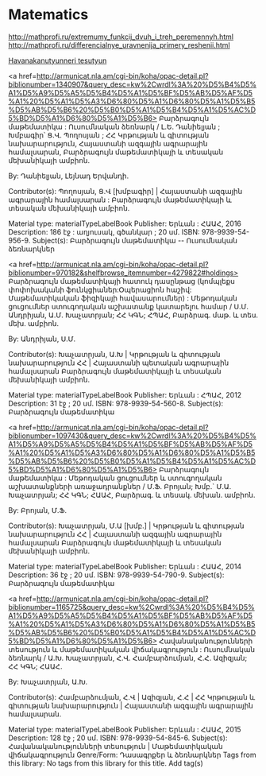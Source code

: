 # Matematics


http://mathprofi.ru/extremumy_funkcij_dvuh_i_treh_peremennyh.html
http://mathprofi.ru/differencialnye_uravnenija_primery_reshenii.html

<a  href=https://github.com/SatSargsyan/Matematics/blob/master/%D5%80%D5%A1%D5%BE%D5%A1%D5%B6%D5%A1%D5%AF%D5%A1%D5%B6%D5%B8%D6%82%D5%A9%D5%B5%D5%B8%D6%82%D5%B6%D5%B6%D5%A5%D6%80%D5%AB%20%D5%BF%D5%A5%D5%BD%D5%B8%D6%82%D5%A9%D5%B5%D5%B8%D6%82%D5%B6.md>Havanakanutyunneri tesutyun</a>

<a href=http://armunicat.nla.am/cgi-bin/koha/opac-detail.pl?biblionumber=1340907&query_desc=kw%2Cwrdl%3A%20%D5%B4%D5%A1%D5%A9%D5%A5%D5%B4%D5%A1%D5%BF%D5%AB%D5%AF%D5%A1%20%D5%A1%D5%A3%D6%80%D5%A1%D6%80%D5%A1%D5%B5%D5%AB%D5%B6%20%D5%B0%D5%A1%D5%B4%D5%A1%D5%AC%D5%BD%D5%A1%D6%80%D5%A1%D5%B6>
Բարձրագույն մաթեմատիկա : Ուսումնական ձեռնարկ / Լ.Ե. Դանիելյան ; Խմբագիր՝ Ց.Վ. Պողոսյան ; ՀՀ Կրթության և գիտության նախարարություն, Հայաստանի ազգային ագրարային համալսարան, Բարձրագույն մաթեմատիկայի և տեսական մեխանիկայի ամբիոն.

By: Դանիելյան, Լեյնադ Երվանդի.

Contributor(s): Պողոսյան, Ց.Վ [խմբագիր] | Հայաստանի ազգային ագրարային համալսարան : Բարձրագույն մաթեմատիկայի և տեսական մեխանիկայի ամբիոն.

Material type: materialTypeLabelBook
Publisher: Երևան : ՀԱԱՀ, 2016
Description: 186 էջ : աղյուսակ, գծանկար ; 20 սմ.
ISBN: 978-9939-54-956-9.
Subject(s): Բարձրագույն մաթեմատիկա -- Ուսումնական ձեռնարկներ
</a>

<a href=http://armunicat.nla.am/cgi-bin/koha/opac-detail.pl?biblionumber=970182&shelfbrowse_itemnumber=4279822#holdings>
Բարձրագույն մաթեմատիկայի հատուկ դասընթաց (կոմպլեքս փոփոխականի ֆունկցիաներ:Օպերացիոն հաշիվ: Մաթեմատիկական ֆիզիկայի հավասարումներ) : Մեթոդական ցուցումներ ստուգողական աշխատանք կատարելու համար / Ս.Մ. Անդրիյան, Ա.Մ. Խաչատրյան; ՀՀ ԿԳՆ; ՀՊԱՀ, Բարձրագ. մաթ. և տես. մեխ. ամբիոն.

By: Անդրիյան, Ս.Մ.

Contributor(s): Խաչատրյան, Ա.Խ | Կրթության և գիտության նախարարություն ՀՀ | Հայաստանի պետական ագրարային համալսարան Բարձրագույն մաթեմատիկայի և տեսական մեխանիկայի ամբիոն.

Material type: materialTypeLabelBook
Publisher: Երևան : ՀՊԱՀ, 2012
Description: 31 էջ ; 20 սմ.
ISBN: 978-9939-54-560-8.
Subject(s): Բարձրագույն մաթեմատիկա
</a>

<a href=http://armunicat.nla.am/cgi-bin/koha/opac-detail.pl?biblionumber=1097430&query_desc=kw%2Cwrdl%3A%20%D5%B4%D5%A1%D5%A9%D5%A5%D5%B4%D5%A1%D5%BF%D5%AB%D5%AF%D5%A1%20%D5%A1%D5%A3%D6%80%D5%A1%D6%80%D5%A1%D5%B5%D5%AB%D5%B6%20%D5%B0%D5%A1%D5%B4%D5%A1%D5%AC%D5%BD%D5%A1%D6%80%D5%A1%D5%B6>
Բարձրագույն մաթեմատիկա : Մեթոդական ցուցումներ և ստուգողական աշխատանքների առաջադրանքներ / Մ.Ֆ. Բրոյան; Խմբ.` Մ.Ա. Խաչատրյան; ՀՀ ԿԳՆ; ՀԱԱՀ, Բարձրագ. և տեսակ. մեխան. ամբիոն.

By: Բրոյան, Մ.Ֆ.

Contributor(s): Խաչատրյան, Մ.Ա [խմբ.] | Կրթության և գիտության նախարարություն ՀՀ | Հայաստանի ազգային ագրարային համալսարան Բարձրագույն մաթեմատիկայի և տեսական մեխանիկայի ամբիոն.

Material type: materialTypeLabelBook
Publisher: Երևան : ՀԱԱՀ, 2014
Description: 36 էջ ; 20 սմ.
ISBN: 978-9939-54-790-9.
Subject(s): Բարձրագույն մաթեմատիկա
</a>

<a href=http://armunicat.nla.am/cgi-bin/koha/opac-detail.pl?biblionumber=1165725&query_desc=kw%2Cwrdl%3A%20%D5%B4%D5%A1%D5%A9%D5%A5%D5%B4%D5%A1%D5%BF%D5%AB%D5%AF%D5%A1%20%D5%A1%D5%A3%D6%80%D5%A1%D6%80%D5%A1%D5%B5%D5%AB%D5%B6%20%D5%B0%D5%A1%D5%B4%D5%A1%D5%AC%D5%BD%D5%A1%D6%80%D5%A1%D5%B6>
Հավանականությունների տեսություն և մաթեմատիկական վիճակագրություն : Ուսումնական ձեռնարկ / Ա.Խ. Խաչատրյան, Հ.Վ. Համբարձումյան, Հ.Հ. Ազիզյան; ՀՀ ԿԳՆ; ՀԱԱՀ.

By: Խաչատրյան, Ա.Խ.

Contributor(s): Համբարձումյան, Հ.Վ | Ազիզյան, Հ.Հ | ՀՀ Կրթության և գիտության նախարարություն | Հայաստանի ազգային ագրարային համալսարան.

Material type: materialTypeLabelBook
Publisher: Երևան : ՀԱԱՀ, 2015
Description: 128 էջ ; 20 սմ.
ISBN: 978-9939-54-845-6.
Subject(s): Հավանականությունների տեսություն | Մաթեմատիկական վիճակագրություն
Genre/Form: Դասագրքեր և ձեռնարկներ
Tags from this library: No tags from this library for this title. Add tag(s)

</a>
